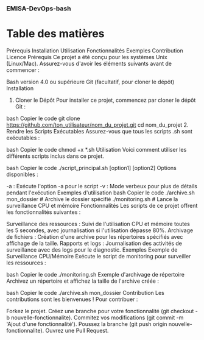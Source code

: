 ### EMISA-DevOps-bash

# Table des matières
Prérequis
Installation
Utilisation
Fonctionnalités
Exemples
Contribution
Licence
Prérequis
Ce projet a été conçu pour les systèmes Unix (Linux/Mac). Assurez-vous d'avoir les éléments suivants avant de commencer :

Bash version 4.0 ou supérieure
Git (facultatif, pour cloner le dépôt)
Installation
1. Cloner le Dépôt
Pour installer ce projet, commencez par cloner le dépôt Git :

bash
Copier le code
git clone https://github.com/ton_utilisateur/nom_du_projet.git
cd nom_du_projet
2. Rendre les Scripts Exécutables
Assurez-vous que tous les scripts .sh sont exécutables :

bash
Copier le code
chmod +x *.sh
Utilisation
Voici comment utiliser les différents scripts inclus dans ce projet.

bash
Copier le code
./script_principal.sh [option1] [option2]
Options disponibles :

-a : Exécute l'option -a pour le script
-v : Mode verbeux pour plus de détails pendant l'exécution
Exemples d'utilisation
bash
Copier le code
./archive.sh mon_dossier        # Archive le dossier spécifié
./monitoring.sh                 # Lance la surveillance CPU et mémoire
Fonctionnalités
Les scripts de ce projet offrent les fonctionnalités suivantes :

Surveillance des ressources : Suivi de l'utilisation CPU et mémoire toutes les 5 secondes, avec journalisation si l'utilisation dépasse 80%.
Archivage de fichiers : Création d'une archive pour les répertoires spécifiés avec affichage de la taille.
Rapports et logs : Journalisation des activités de surveillance avec des logs pour le diagnostic.
Exemples
Exemple de Surveillance CPU/Mémoire
Exécute le script de monitoring pour surveiller les ressources :

bash
Copier le code
./monitoring.sh
Exemple d'archivage de répertoire
Archivez un répertoire et affichez la taille de l'archive créée :

bash
Copier le code
./archive.sh mon_dossier
Contribution
Les contributions sont les bienvenues ! Pour contribuer :

Forkez le projet.
Créez une branche pour votre fonctionnalité (git checkout -b nouvelle-fonctionnalite).
Commitez vos modifications (git commit -m 'Ajout d'une fonctionnalité').
Poussez la branche (git push origin nouvelle-fonctionnalite).
Ouvrez une Pull Request.

